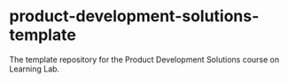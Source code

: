 # product-development-solutions-template
The template repository for the Product Development Solutions course on Learning Lab.
